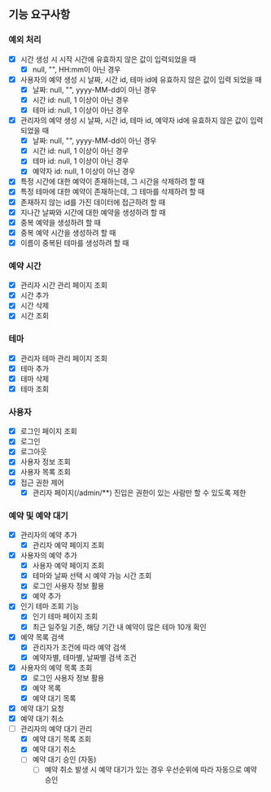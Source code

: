 ## 기능 요구사항

### 예외 처리
- [x] 시간 생성 시 시작 시간에 유효하지 않은 값이 입력되었을 때
  - [x] null, "", HH:mm이 아닌 경우
- [x] 사용자의 예약 생성 시 날짜, 시간 id, 테마 id에 유효하지 않은 값이 입력 되었을 때
  - [x] 날짜: null, "", yyyy-MM-dd이 아닌 경우
  - [x] 시간 id: null, 1 이상이 아닌 경우
  - [x] 테마 id: null, 1 이상이 아닌 경우
- [x] 관리자의 예약 생성 시 날짜, 시간 id, 테마 id, 예약자 id에 유효하지 않은 값이 입력 되었을 때
  - [x] 날짜: null, "", yyyy-MM-dd이 아닌 경우
  - [x] 시간 id: null, 1 이상이 아닌 경우
  - [x] 테마 id: null, 1 이상이 아닌 경우
  - [x] 예약자 id: null, 1 이상이 아닌 경우
- [x] 특정 시간에 대한 예약이 존재하는데, 그 시간을 삭제하려 할 때
- [x] 특정 테마에 대한 예약이 존재하는데, 그 테마를 삭제하려 할 때
- [x] 존재하지 않는 id를 가진 데이터에 접근하려 할 때
- [x] 지나간 날짜와 시간에 대한 예약을 생성하려 할 때
- [x] 중복 예약을 생성하려 할 때
- [x] 중복 예약 시간을 생성하려 할 때 
- [x] 이름이 중복된 테마를 생성하려 할 때 

### 예약 시간
- [x] 관리자 시간 관리 페이지 조회
- [x] 시간 추가
- [x] 시간 삭제
- [x] 시간 조회

### 테마
- [x] 관리자 테마 관리 페이지 조회
- [x] 테마 추가
- [x] 테마 삭제
- [x] 테마 조회

### 사용자
- [x] 로그인 페이지 조회
- [x] 로그인
- [x] 로그아웃
- [x] 사용자 정보 조회
- [x] 사용자 목록 조회
- [x] 접근 권한 제어
  - [x] 관리자 페이지(/admin/**) 진입은 권한이 있는 사람만 할 수 있도록 제한

### 예약 및 예약 대기
- [x] 관리자의 예약 추가
  - [x] 관리자 예약 페이지 조회
- [x] 사용자의 예약 추가
  - [X] 사용자 예약 페이지 조회
  - [x] 테마와 날짜 선택 시 예약 가능 시간 조회
  - [x] 로그인 사용자 정보 활용
  - [x] 예약 추가
- [x] 인기 테마 조회 기능
  - [x] 인기 테마 페이지 조회
  - [x] 최근 일주일 기준, 해당 기간 내 예약이 많은 테마 10개 확인
- [x] 예약 목록 검색
  - [x] 관리자가 조건에 따라 예약 검색
  - [x] 예약자별, 테마별, 날짜별 검색 조건
- [x] 사용자의 예약 목록 조회
  - [x] 로그인 사용자 정보 활용
  - [x] 예약 목록
  - [x] 예약 대기 목록
- [x] 예약 대기 요청
- [x] 예약 대기 취소
- [ ] 관리자의 예약 대기 관리
  - [x] 예약 대기 목록 조회
  - [x] 예약 대기 취소
  - [ ] 예약 대기 승인 (자동)
    - [ ] 예약 취소 발생 시 예약 대기가 있는 경우 우선순위에 따라 자동으로 예약 승인

